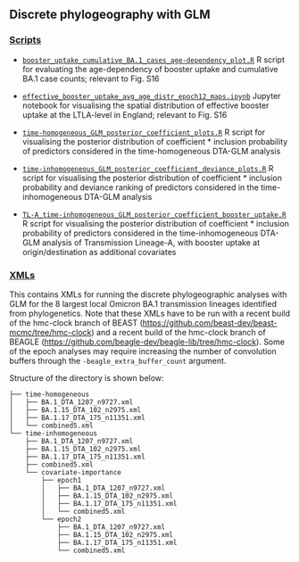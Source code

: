## Discrete phylogeography with GLM

### [Scripts](scripts/)

- [`booster_uptake_cumulative_BA.1_cases_age-dependency_plot.R`](booster_uptake_cumulative_BA.1_cases_age-dependency_plot.R) R script for evaluating the age-dependency of booster uptake and cumulative BA.1 case counts; relevant to Fig. S16

- [`effective_booster_uptake_avg_age_distr_epoch12_maps.ipynb`](effective_booster_uptake_avg_age_distr_epoch12_maps.ipynb) Jupyter notebook for visualising the spatial distribution of effective booster uptake at the LTLA-level in England; relevant to Fig. S16

- [`time-homogeneous_GLM_posterior_coefficient_plots.R`](time-homogeneous_GLM_posterior_coefficient_plots.R) R script for visualising the posterior distribution of coefficient * inclusion probability of predictors considered in the time-homogeneous DTA-GLM analysis

- [`time-inhomogeneous_GLM_posterior_coefficient_deviance_plots.R`](time-inhomogeneous_GLM_posterior_coefficient_deviance_plots.R) R script for visualising the posterior distribution of coefficient * inclusion probability and deviance ranking of predictors considered in the time-inhomogeneous DTA-GLM analysis

- [`TL-A_time-inhomogeneous_GLM_posterior_coefficient_booster_uptake.R`](TL-A_time-inhomogeneous_GLM_posterior_coefficient_booster_uptake.R) R script for visualising the posterior distribution of coefficient * inclusion probability of predictors considered in the time-inhomogeneous DTA-GLM analysis of Transmission Lineage-A, with booster uptake at origin/destination as additional covariates

### [XMLs](XMLs/)
This contains XMLs for running the discrete phylogeographic analyses with GLM for the 8 largest local Omicron BA.1 transmission lineages identified from phylogenetics. Note that these XMLs have to be run with a recent build of the hmc-clock branch of BEAST (https://github.com/beast-dev/beast-mcmc/tree/hmc-clock) and a recent build of the hmc-clock branch of BEAGLE (https://github.com/beagle-dev/beagle-lib/tree/hmc-clock). Some of the epoch analyses may require increasing the number of convolution buffers through the `-beagle_extra_buffer_count` argument.

Structure of the directory is shown below:

```
├── time-homogeneous
│   ├── BA.1_DTA_1207_n9727.xml
│   ├── BA.1.15_DTA_102_n2975.xml
│   ├── BA.1.17_DTA_175_n11351.xml
│   └── combined5.xml
└── time-inhomogeneous
    ├── BA.1_DTA_1207_n9727.xml
    ├── BA.1.15_DTA_102_n2975.xml
    ├── BA.1.17_DTA_175_n11351.xml
    ├── combined5.xml
    └── covariate-importance
        ├── epoch1
        │   ├── BA.1_DTA_1207_n9727.xml
        │   ├── BA.1.15_DTA_102_n2975.xml
        │   ├── BA.1.17_DTA_175_n11351.xml
        │   └── combined5.xml
        └── epoch2
            ├── BA.1_DTA_1207_n9727.xml
            ├── BA.1.15_DTA_102_n2975.xml
            ├── BA.1.17_DTA_175_n11351.xml
            └── combined5.xml
```